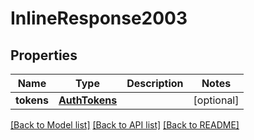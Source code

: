 # InlineResponse2003

## Properties
Name | Type | Description | Notes
------------ | ------------- | ------------- | -------------
**tokens** | [**AuthTokens**](AuthTokens.md) |  | [optional] 

[[Back to Model list]](../README.md#documentation-for-models) [[Back to API list]](../README.md#documentation-for-api-endpoints) [[Back to README]](../README.md)

